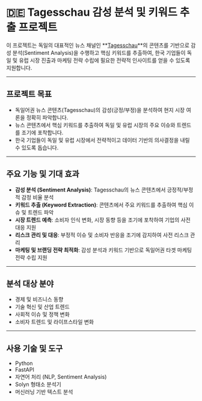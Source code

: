 # 🇩🇪 Tagesschau 감성 분석 및 키워드 추출 프로젝트

이 프로젝트는 독일의 대표적인 뉴스 채널인 **[Tagesschau](https://www.tagesschau.de)**의 콘텐츠를 기반으로 감성 분석(Sentiment Analysis)을 수행하고 핵심 키워드를 추출하여, 한국 기업들이 독일 및 유럽 시장 진출과 마케팅 전략 수립에 필요한 전략적 인사이트를 얻을 수 있도록 지원합니다.

---

## 프로젝트 목표

- 독일어권 뉴스 콘텐츠(Tagesschau)의 감성(긍정/부정)을 분석하여 현지 시장 여론을 정확히 파악합니다.
- 뉴스 콘텐츠에서 핵심 키워드를 추출하여 독일 및 유럽 시장의 주요 이슈와 트렌드를 조기에 포착합니다.
- 한국 기업들이 독일 및 유럽 시장에서 전략적이고 데이터 기반의 의사결정을 내릴 수 있도록 돕습니다.

---

## 주요 기능 및 기대 효과

- **감성 분석 (Sentiment Analysis)**: Tagesschau의 뉴스 콘텐츠에서 긍정적/부정적 감정 비율 분석
- **키워드 추출 (Keyword Extraction)**: 콘텐츠에서 주요 키워드를 추출하여 핵심 이슈 및 트렌드 파악
- **시장 트렌드 예측**: 소비자 인식 변화, 시장 동향 등을 조기에 포착하여 기업의 사전 대응 지원
- **리스크 관리 및 대응**: 부정적 이슈 및 소비자 반응을 조기에 감지하여 사전 리스크 관리
- **마케팅 및 브랜딩 전략 최적화**: 감성 분석과 키워드 기반으로 독일어권 타겟 마케팅 전략 수립 지원

---

## 분석 대상 분야

- 경제 및 비즈니스 동향
- 기술 혁신 및 산업 트렌드
- 사회적 이슈 및 정책 변화
- 소비자 트렌드 및 라이프스타일 변화

---

## 사용 기술 및 도구

- Python
- FastAPI
- 자연어 처리 (NLP, Sentiment Analysis)
- Solyn 형태소 분석기
- 머신러닝 기반 텍스트 분석

